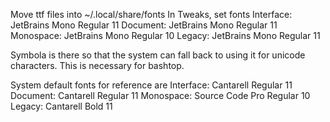 Move ttf files into ~/.local/share/fonts
In Tweaks, set fonts
Interface: JetBrains Mono Regular 11
Document: JetBrains Mono Regular 11
Monospace: JetBrains Mono Regular 10
Legacy: JetBrains Mono Regular 11

Symbola is there so that the system can fall back to using it for unicode characters.  This is necessary for bashtop.



System default fonts for reference are 
Interface: Cantarell Regular 11
Document: Cantarell Regular 11
Monospace: Source Code Pro Regular 10
Legacy: Cantarell Bold 11